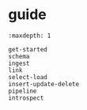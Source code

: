 # guide

```{toctree}
:maxdepth: 1

get-started
schema
ingest
link
select-load
insert-update-delete
pipeline
introspect
```
